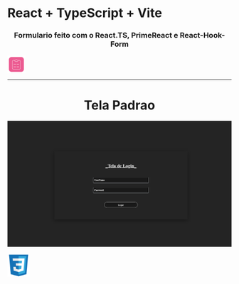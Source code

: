 # React + TypeScript + Vite


<h3 align="center">Formulario feito com o React.TS, PrimeReact e React-Hook-Form</h3>

<div style="display: inline_block">

  <img align="center" height="40" width="40" src="./ReadMeImages/react-hook-form-logo-only.svg">
  
</div>

<hr/>

<div style="inline-block">

  <h1 align="center">Tela Padrao</h1>

![Exemplo 1](./ReadMeImages/paginaNormal.png)

<div style="display: inline_block">

  <img align="center" height="50" width="50" src="https://raw.githubusercontent.com/devicons/devicon/master/icons/css3/css3-original.svg">

 </div>

<div>